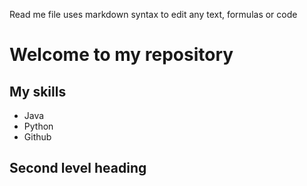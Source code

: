 Read me file uses markdown syntax to edit any text, formulas or code

# Welcome to my repository

## My skills
- Java
- Python
- Github


## Second level heading
